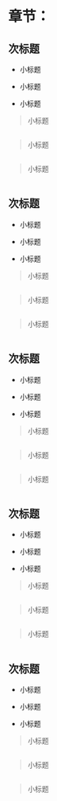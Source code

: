 # 章节：
## 次标题

- 小标题
  
- 小标题

- 小标题

  

> 小标题

```

```



> 小标题

```

```



> 小标题

```

```



## 次标题

- 小标题

- 小标题

- 小标题

  

> 小标题

```

```



> 小标题

```

```



> 小标题

```

```



## 次标题

- 小标题

- 小标题

- 小标题

  

> 小标题

```

```



> 小标题

```

```



> 小标题

```

```



## 次标题

- 小标题

- 小标题

- 小标题

  

> 小标题

```

```



> 小标题

```

```



> 小标题

```

```



## 次标题

- 小标题

- 小标题

- 小标题

  

> 小标题

```

```



> 小标题

```

```



> 小标题

```

```

